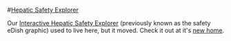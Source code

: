  #[Hepatic Safety Explorer](https://github.com/SafetyGraphics/hep-explorer)

Our [Interactive Hepatic Safety Explorer](https://github.com/SafetyGraphics/hep-explorer) (previously known as the safety eDish graphic) used to live here, but it moved. Check it out at it's [new home](https://github.com/SafetyGraphics/hep-explorer).


